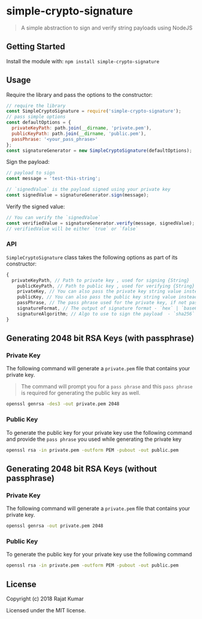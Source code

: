 # simple-crypto-signature

> A simple abstraction to sign and verify string payloads using NodeJS

## Getting Started

Install the module with: `npm install simple-crypto-signature`

## Usage

Require the library and pass the options to the constructor:

```js
// require the library
const SimpleCryptoSignature = require('simple-crypto-signature');
// pass simple options
const defaultOptions = {
  privateKeyPath: path.join(__dirname, 'private.pem'),
  publicKeyPath: path.join(__dirname, 'public.pem'),
  passPhrase: '<your_pass_phrase>'
};
const signatureGenerator = new SimpleCryptoSignature(defaultOptions);
```

Sign the payload:

```js
// payload to sign
const message = 'test-this-string';

// `signedValue` is the payload signed using your private key
const signedValue = signatureGenerator.sign(message);
```

Verify the signed value:

```js
// You can verify the `signedValue`
const verifiedValue = signatureGenerator.verify(message, signedValue);
// verifiedValue will be either `true` or `false`
```

### API

`SimpleCryptoSignature` class takes the following options as part of its constructor:

```js
{
  privateKeyPath, // Path to private key , used for signing {String}
    publicKeyPath, // Path to public key , used for verifying {String}
    privateKey, // You can also pass the private key string value instead of private key path {String}
    publicKey, // You can also pass the public key string value instead of public key path {String}
    passPhrase, // The pass phrase used for the private key, if not passed it assumes the private key does not use a pass phrase {String}
    signatureFormat, // The output of signature format - `hex` | `base64`(default) {String}
    signatureAlgorithm; // Algo to use to sign the payload  - `sha256` (default) | `md5` | `DSA` ... see `crypto.getHashes()` for all the algorithms supported by NodeJS crypto library
}
```

## Generating 2048 bit RSA Keys (with passphrase)

### Private Key

The following command will generate a `private.pem` file that contains your private
key.

> The command will prompt you for a `pass phrase` and this `pass phrase` is
> required for generating the public key as well.

```bash
openssl genrsa -des3 -out private.pem 2048
```

### Public Key

To generate the public key for your private key use the following command and
provide the `pass phrase` you used while generating the private key

```bash
openssl rsa -in private.pem -outform PEM -pubout -out public.pem
```

## Generating 2048 bit RSA Keys (without passphrase)

### Private Key

The following command will generate a `private.pem` file that contains your private
key.

```bash
openssl genrsa -out private.pem 2048
```

### Public Key

To generate the public key for your private key use the following command

```bash
openssl rsa -in private.pem -outform PEM -pubout -out public.pem
```

## License

Copyright (c) 2018 Rajat Kumar

Licensed under the MIT license.

